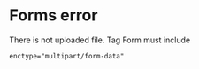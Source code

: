 # Forms error
There is not uploaded file.
Tag Form must include 
````
enctype="multipart/form-data"
````